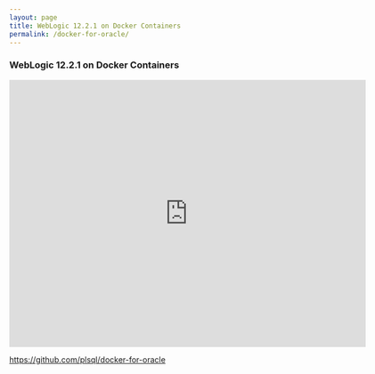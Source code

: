 ```yaml
---
layout: page
title: WebLogic 12.2.1 on Docker Containers
permalink: /docker-for-oracle/
---
```



### WebLogic 12.2.1 on Docker Containers


<div align="center">

<iframe width="640" height="480" src="https://www.youtube.com/embed/cgf8wzXnmb4" frameborder="0" allowfullscreen></iframe>

</div>


https://github.com/plsql/docker-for-oracle
